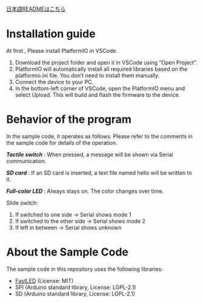 [日本語READMEはこちら](./README.ja.md)

# Installation guide
At first , Please install PlatformIO in VSCode.

1. Download the project folder and open it in VSCode using “Open Project”.
2. PlatformIO will automatically install all required libraries based on the platformio.ini file. You don’t need to install them manually.
3. Connect the device to your PC.
4. In the bottom-left corner of VSCode, open the PlatformIO menu and select Upload. This will build and flash the firmware to the device.

# Behavior of the program

In the sample code, it operates as follows. Please refer to the comments in the sample code for details of the operation.

***Tactile switch*** : When pressed, a message will be shown via Serial communication.

***SD card*** : If an SD card is inserted, a text file named hello will be written to it.

***Full-color LED*** : Always stays on. The color changes over time.

Slide switch:

  1. If switched to one side → Serial shows mode 1
  2. If switched to the other side → Serial shows mode 2
  3. If left in between → Serial shows unknown

# About the Sample Code

The sample code in this repository uses the following libraries:

- [FastLED](https://github.com/FastLED/FastLED) (License: MIT)
- SPI (Arduino standard library, License: LGPL-2.1)
- SD (Arduino standard library, License: LGPL-2.1)
